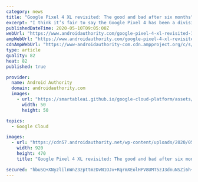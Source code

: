 ```yaml
---
category: news
title: "Google Pixel 4 XL revisited: The good and bad after six months"
excerpt: "I think it’s fair to say the Google Pixel 4 has been a divisive phone. In our review of the Pixel 4 and its larger twin, the Pixel 4 XL, we talked about the “untapped potential” that both phones represented as a product of Google’s ever-expanding hardware division."
publishedDateTime: 2020-05-10T09:05:00Z
webUrl: "https://www.androidauthority.com/google-pixel-4-xl-revisited-1114275/"
ampWebUrl: "https://www.androidauthority.com/google-pixel-4-xl-revisited-1114275/amp/"
cdnAmpWebUrl: "https://www-androidauthority-com.cdn.ampproject.org/c/s/www.androidauthority.com/google-pixel-4-xl-revisited-1114275/amp/"
type: article
quality: 82
heat: 82
published: true

provider:
  name: Android Authority
  domain: androidauthority.com
  images:
    - url: "https://smartableai.github.io/google-cloud-platform/assets/images/organizations/androidauthority.com-50x50.jpg"
      width: 50
      height: 50

topics:
  - Google Cloud

images:
  - url: "https://cdn57.androidauthority.net/wp-content/uploads/2020/05/google-pixel-4-xl-revisited-display-920x470.jpg"
    width: 920
    height: 470
    title: "Google Pixel 4 XL revisited: The good and bad after six months"

secured: "hbuSQ+XNyzlilnWnZ3zpttmzDvN1OJv+RqrmXEolHPV8UMT5zJ3dnuNSZi6h+hRBAybjoEni97bmG2SRGOaNqWdpXaYyxHaCeBEW/P00+x3YJLrePjRcMzfMaYeDN2wgGLdMGoyVRLegnqm3MtvBgiLTnLKH9I37tAfQyq854z2yVa/xKsZmjfgqvRuduaDRkVMIRiGyEujNBsQiyZa9IUlgmxAN8iXh3tNLhogyH8hxTO8lX5F82otao83tIMWJmUPz/Z6+Et1dTUtqy8qB0zIg1fjkHvvQ4JVeIW0r/UoYUwiXSI0KfkT5w/k9AgF9;0T/ywbaqPSpNtDA00b3wUA=="
---
```


